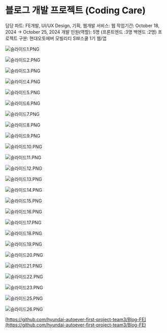 # 블로그 개발 프로젝트 (Coding Care)

담당 파트: FE개발, UI/UX Design, 기획, 웹개발
서비스: 웹
작업기간: October 18, 2024 → October 25, 2024
개발 인원(역할): 5명 (프론트엔드 :3명 백엔드 :2명)
프로젝트 구분: 현대오토에버 모빌리티 SW스쿨 1기 웹/앱

![슬라이드1.PNG](%EC%8A%AC%EB%9D%BC%EC%9D%B4%EB%93%9C1.png)

![슬라이드2.PNG](%EC%8A%AC%EB%9D%BC%EC%9D%B4%EB%93%9C2.png)

![슬라이드3.PNG](%EC%8A%AC%EB%9D%BC%EC%9D%B4%EB%93%9C3.png)

![슬라이드4.PNG](%EC%8A%AC%EB%9D%BC%EC%9D%B4%EB%93%9C4.png)

![슬라이드5.PNG](%EC%8A%AC%EB%9D%BC%EC%9D%B4%EB%93%9C5.png)

![슬라이드6.PNG](%EC%8A%AC%EB%9D%BC%EC%9D%B4%EB%93%9C6.png)

![슬라이드7.PNG](%EC%8A%AC%EB%9D%BC%EC%9D%B4%EB%93%9C7.png)

![슬라이드8.PNG](%EC%8A%AC%EB%9D%BC%EC%9D%B4%EB%93%9C8.png)

![슬라이드9.PNG](%EC%8A%AC%EB%9D%BC%EC%9D%B4%EB%93%9C9.png)

![슬라이드10.PNG](%EC%8A%AC%EB%9D%BC%EC%9D%B4%EB%93%9C10.png)

![슬라이드11.PNG](%EC%8A%AC%EB%9D%BC%EC%9D%B4%EB%93%9C11.png)

![슬라이드12.PNG](%EC%8A%AC%EB%9D%BC%EC%9D%B4%EB%93%9C12.png)

![슬라이드13.PNG](%EC%8A%AC%EB%9D%BC%EC%9D%B4%EB%93%9C13.png)

![슬라이드14.PNG](%EC%8A%AC%EB%9D%BC%EC%9D%B4%EB%93%9C14.png)

![슬라이드15.PNG](%EC%8A%AC%EB%9D%BC%EC%9D%B4%EB%93%9C15.png)

![슬라이드16.PNG](%EC%8A%AC%EB%9D%BC%EC%9D%B4%EB%93%9C16.png)

![슬라이드17.PNG](%EC%8A%AC%EB%9D%BC%EC%9D%B4%EB%93%9C17.png)

![슬라이드18.PNG](%EC%8A%AC%EB%9D%BC%EC%9D%B4%EB%93%9C18.png)

![슬라이드19.PNG](%EC%8A%AC%EB%9D%BC%EC%9D%B4%EB%93%9C19.png)

![슬라이드20.PNG](%EC%8A%AC%EB%9D%BC%EC%9D%B4%EB%93%9C20.png)

![슬라이드21.PNG](%EC%8A%AC%EB%9D%BC%EC%9D%B4%EB%93%9C21.png)

![슬라이드22.PNG](%EC%8A%AC%EB%9D%BC%EC%9D%B4%EB%93%9C22.png)

![슬라이드23.PNG](%EC%8A%AC%EB%9D%BC%EC%9D%B4%EB%93%9C23.png)

![슬라이드25.PNG](%EC%8A%AC%EB%9D%BC%EC%9D%B4%EB%93%9C25.png)

![슬라이드26.PNG](%EC%8A%AC%EB%9D%BC%EC%9D%B4%EB%93%9C26.png)

[https://github.com/hyundai-autoever-first-project-team3/Blog-FE](https://github.com/hyundai-autoever-first-project-team3/Blog-FE)
